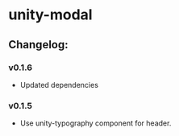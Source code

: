 # unity-modal

## Changelog:

### v0.1.6
- Updated dependencies

### v0.1.5
- Use unity-typography component for header.
